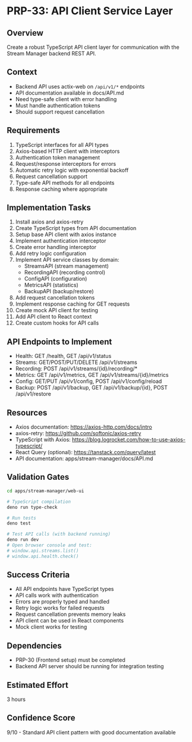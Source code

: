 # PRP-33: API Client Service Layer

## Overview
Create a robust TypeScript API client layer for communication with the Stream Manager backend REST API.

## Context
- Backend API uses actix-web on `/api/v1/*` endpoints
- API documentation available in docs/API.md
- Need type-safe client with error handling
- Must handle authentication tokens
- Should support request cancellation

## Requirements
1. TypeScript interfaces for all API types
2. Axios-based HTTP client with interceptors
3. Authentication token management
4. Request/response interceptors for errors
5. Automatic retry logic with exponential backoff
6. Request cancellation support
7. Type-safe API methods for all endpoints
8. Response caching where appropriate

## Implementation Tasks
1. Install axios and axios-retry
2. Create TypeScript types from API documentation
3. Setup base API client with axios instance
4. Implement authentication interceptor
5. Create error handling interceptor
6. Add retry logic configuration
7. Implement API service classes by domain:
   - StreamsAPI (stream management)
   - RecordingAPI (recording control)
   - ConfigAPI (configuration)
   - MetricsAPI (statistics)
   - BackupAPI (backup/restore)
8. Add request cancellation tokens
9. Implement response caching for GET requests
10. Create mock API client for testing
11. Add API client to React context
12. Create custom hooks for API calls

## API Endpoints to Implement
- Health: GET /health, GET /api/v1/status
- Streams: GET/POST/PUT/DELETE /api/v1/streams
- Recording: POST /api/v1/streams/{id}/recording/*
- Metrics: GET /api/v1/metrics, GET /api/v1/streams/{id}/metrics
- Config: GET/PUT /api/v1/config, POST /api/v1/config/reload
- Backup: POST /api/v1/backup, GET /api/v1/backup/{id}, POST /api/v1/restore

## Resources
- Axios documentation: https://axios-http.com/docs/intro
- axios-retry: https://github.com/softonic/axios-retry
- TypeScript with Axios: https://blog.logrocket.com/how-to-use-axios-typescript/
- React Query (optional): https://tanstack.com/query/latest
- API documentation: apps/stream-manager/docs/API.md

## Validation Gates
```bash
cd apps/stream-manager/web-ui

# TypeScript compilation
deno run type-check

# Run tests
deno test

# Test API calls (with backend running)
deno run dev
# Open browser console and test: 
# window.api.streams.list()
# window.api.health.check()
```

## Success Criteria
- All API endpoints have TypeScript types
- API calls work with authentication
- Errors are properly typed and handled
- Retry logic works for failed requests
- Request cancellation prevents memory leaks
- API client can be used in React components
- Mock client works for testing

## Dependencies
- PRP-30 (Frontend setup) must be completed
- Backend API server should be running for integration testing

## Estimated Effort
3 hours

## Confidence Score
9/10 - Standard API client pattern with good documentation available

